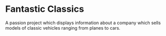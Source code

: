 # Fantastic Classics

A passion project which displays information about 
a company which sells models of classic vehicles ranging
from planes to cars. 
